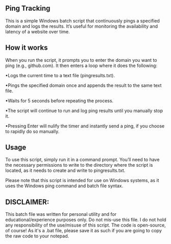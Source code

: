 ## Ping Tracking
This is a simple Windows batch script that continuously pings a specified domain and logs the results. It’s useful for monitoring the availability and latency of a website over time.

## How it works
When you run the script, it prompts you to enter the domain you want to ping (e.g., github.com). It then enters a loop where it does the following:

•Logs the current time to a text file (pingresults.txt).

•Pings the specified domain once and appends the result to the same text file.

•Waits for 5 seconds before repeating the process.

•The script will continue to run and log ping results until you manually stop it.

•Pressing Enter will nulify the timer and instantly send a ping, if you choose to rapidly do so manually.

## Usage
To use this script, simply run it in a command prompt. You’ll need to have the necessary permissions to write to the directory where the script is located, as it needs to create and write to pingresults.txt.

Please note that this script is intended for use on Windows systems, as it uses the Windows ping command and batch file syntax.


## DISCLAIMER:
This batch file was written for personal utility and for educational/experience purposes only. Do not mis-use this file. 
I do not hold any responsibility of the use/misuse of this script. The code is open-source, of course! As it's a .bat file, please save it as such if you are going to copy the raw code to your notepad.
